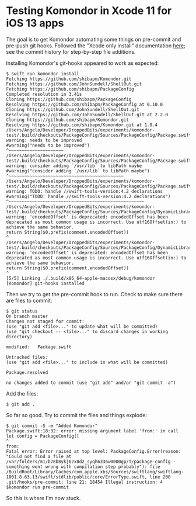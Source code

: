 # Testing Komondor in Xcode 11 for iOS 13 apps

The goal is to get Komondor automating some things on pre-commit and pre-push git hooks. Followed the "Xcode only install" documentation [here](https://github.com/shibapm/Komondor/blob/master/Documentation/only_xcode.md); see the commit history for step-by-step file additions.

Installing Komondor's git-hooks appeared to work as expected:

```
$ swift run komondor install
Fetching https://github.com/shibapm/Komondor.git
Fetching https://github.com/JohnSundell/ShellOut.git
Fetching https://github.com/shibapm/PackageConfig
Completed resolution in 3.41s
Cloning https://github.com/shibapm/PackageConfig
Resolving https://github.com/shibapm/PackageConfig at 0.10.0
Cloning https://github.com/JohnSundell/ShellOut.git
Resolving https://github.com/JohnSundell/ShellOut.git at 2.2.0
Cloning https://github.com/shibapm/Komondor.git
Resolving https://github.com/shibapm/Komondor.git at 1.0.4
/Users/Angelo/Developer/DroppedBits/experiments/komondor-test/.build/checkouts/PackageConfig/Sources/PackageConfig/Package.swift:60:12: warning: needs to be improved
#warning("needs to be improved")
^~~~~~~~~~~~~~~~~~~~~~
/Users/Angelo/Developer/DroppedBits/experiments/komondor-test/.build/checkouts/PackageConfig/Sources/PackageConfig/Package.swift:61:12: warning: consider adding `/usr/lib` to libPath maybe
#warning("consider adding `/usr/lib` to libPath maybe")
^~~~~~~~~~~~~~~~~~~~~~~~~~~~~~~~~~~~~~~~~~~~~
/Users/Angelo/Developer/DroppedBits/experiments/komondor-test/.build/checkouts/PackageConfig/Sources/PackageConfig/Package.swift:104:12: warning: TODO: handle //swift-tools-version:4.2 declarations
#warning("TODO: handle //swift-tools-version:4.2 declarations")
^~~~~~~~~~~~~~~~~~~~~~~~~~~~~~~~~~~~~~~~~~~~~~~~~~~~~
/Users/Angelo/Developer/DroppedBits/experiments/komondor-test/.build/checkouts/PackageConfig/Sources/PackageConfig/DynamicLibraries.swift:46:37: warning: 'encodedOffset' is deprecated: encodedOffset has been deprecated as most common usage is incorrect. Use utf16Offset(in:) to achieve the same behavior.
return String($0.prefix(comment.encodedOffset))
^
/Users/Angelo/Developer/DroppedBits/experiments/komondor-test/.build/checkouts/PackageConfig/Sources/PackageConfig/DynamicLibraries.swift:46:37: warning: 'encodedOffset' is deprecated: encodedOffset has been deprecated as most common usage is incorrect. Use utf16Offset(in:) to achieve the same behavior.
return String($0.prefix(comment.encodedOffset))
^
[5/5] Linking ./.build/x86_64-apple-macosx/debug/komondor
[Komondor] git-hooks installed
```

Then we try to get the pre-commit hook to run. Check to make sure there are files to commit:

```
$ git status
On branch master
Changes not staged for commit:
(use "git add <file>..." to update what will be committed)
(use "git checkout -- <file>..." to discard changes in working directory)

modified:   Package.swift

Untracked files:
(use "git add <file>..." to include in what will be committed)

Package.resolved

no changes added to commit (use "git add" and/or "git commit -a")
```

Add the files:

```
$ git add .
```

So far so good. Try to commit the files and things explode:

```
$ git commit -S -m "Added Komondor"
Package.swift:18:32: error: missing argument label 'from:' in call
let config = PackageConfig([
^
from: 
Fatal error: Error raised at top level: PackageConfig.Error(reason: "Could not find a file at /var/folders/m1/b28b8ykj62x8d2_syqh6336w0000gp/T/package-config - something went wrong with compilation step probably"): file /BuildRoot/Library/Caches/com.apple.xbs/Sources/swiftlang/swiftlang-1001.8.63.13/swift/stdlib/public/core/ErrorType.swift, line 200
.git/hooks/pre-commit: line 21: 18454 Illegal instruction: 4  $komondor run pre-commit
```

So this is where I'm now stuck.
